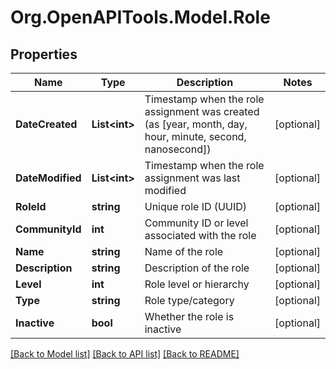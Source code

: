 # Org.OpenAPITools.Model.Role

## Properties

Name | Type | Description | Notes
------------ | ------------- | ------------- | -------------
**DateCreated** | **List&lt;int&gt;** | Timestamp when the role assignment was created (as [year, month, day, hour, minute, second, nanosecond]) | [optional] 
**DateModified** | **List&lt;int&gt;** | Timestamp when the role assignment was last modified | [optional] 
**RoleId** | **string** | Unique role ID (UUID) | [optional] 
**CommunityId** | **int** | Community ID or level associated with the role | [optional] 
**Name** | **string** | Name of the role | [optional] 
**Description** | **string** | Description of the role | [optional] 
**Level** | **int** | Role level or hierarchy | [optional] 
**Type** | **string** | Role type/category | [optional] 
**Inactive** | **bool** | Whether the role is inactive | [optional] 

[[Back to Model list]](../../README.md#documentation-for-models) [[Back to API list]](../../README.md#documentation-for-api-endpoints) [[Back to README]](../../README.md)

